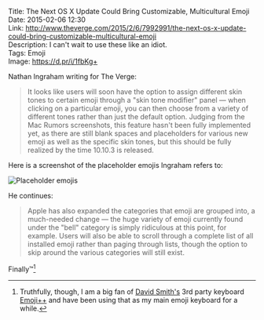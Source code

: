 Title: The Next OS X Update Could Bring Customizable, Multicultural Emoji  
Date: 2015-02-06 12:30  
Link: http://www.theverge.com/2015/2/6/7992991/the-next-os-x-update-could-bring-customizable-multicultural-emoji  
Description: I can't wait to use these like an idiot.  
Tags: Emoji  
Image: https://d.pr/i/1fbKg+  

Nathan Ingraham writing for The Verge:

> It looks like users will soon have the option to assign different skin tones to certain emoji through a "skin tone modifier" panel — when clicking on a particular emoji, you can then choose from a variety of different tones rather than just the default option. Judging from the Mac Rumors screenshots, this feature hasn't been fully implemented yet, as there are still blank spaces and placeholders for various new emoji as well as the specific skin tones, but this should be fully realized by the time 10.10.3 is released.

Here is a screenshot of the placeholder emojis Ingraham refers to:

![Placeholder emojis](https://d.pr/i/1fbKg+ "Emoji placeholders")
<!-- {style="max-width: 300px;"} -->

He continues:

> Apple has also expanded the categories that emoji are grouped into, a much-needed change — the huge variety of emoji currently found under the "bell" category is simply ridiculous at this point, for example. Users will also be able to scroll through a complete list of all installed emoji rather than paging through lists, though the option to skip around the various categories will still exist.

Finally™[^1]

[^1]: Truthfully, though, I am a big fan of [David Smith's][a] 3rd party keyboard [Emoji++][b] and have been using that as my main emoji keyboard for a while.

[a]: http://david-smith.org/blog/2014/10/02/introducing-emoji-plus-plus/ "Developer of Emoji++"
[b]: https://itunes.apple.com/us/app/emoji++-fast-emoji-keyboard/id919234935?at=1l3vx9s "Emoji++ on the App Store"